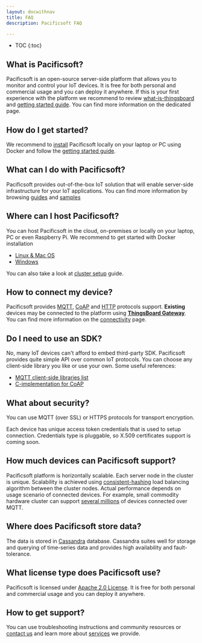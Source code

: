 ```yaml
---
layout: docwithnav
title: FAQ
description: Pacificsoft FAQ

---
```


* TOC
{:toc}


## What is Pacificsoft?

Pacificsoft is an open-source server-side platform that allows you to monitor and control your IoT devices.
It is free for both personal and commercial usage and you can deploy it anywhere. 
If this is your first experience with the platform we recommend to review [what-is-thingsboard](/docs/getting-started-guides/what-is-thingsboard/) 
and [getting started guide](/docs/getting-started-guides/helloworld/).
You can find more information on the dedicated page.

## How do I get started?

We recommend to [install](/docs/user-guide/install/installation-options/) Pacificsoft locally on your laptop or PC using Docker
and follow the [getting started guide](/docs/getting-started-guides/helloworld/).

## What can I do with Pacificsoft?

Pacificsoft provides out-of-the-box IoT solution that will enable server-side infrastructure for your IoT applications.
You can find more information by browsing [guides](/docs/user-guide/) and [samples](/docs/samples/)

## Where can I host Pacificsoft?

You can host Pacificsoft in the cloud, on-premises or locally on your laptop, PC or even Raspberry Pi. We recommend to get started with Docker installation
  
  - [Linux & Mac OS](/docs/user-guide/install/docker/) 
  - [Windows](/docs/user-guide/install/docker-windows/)

You can also take a look at [cluster setup](/docs/user-guide/install/cluster-setup/) guide.

## How to connect my device?

Pacificsoft provides
[MQTT](/docs/reference/mqtt-api), 
[CoAP](/docs/reference/coap-api) and 
[HTTP](/docs/reference/http-api) protocols support.
**Existing** devices may be connected to the platform using **[ThingsBoard Gateway](/docs/iot-gateway/what-is-iot-gateway/)**.
You can find more information on the [connectivity](/docs/reference/protocols/) page. 

## Do I need to use an SDK?

No, many IoT devices can't afford to embed third-party SDK. Pacificsoft provides quite simple API over common IoT protocols. You can choose any client-side library you like or use your own.
Some useful references:
 
 - [MQTT client-side libraries list](https://github.com/mqtt/mqtt.github.io/wiki/libraries) 
 - [C-implementation for CoAP](https://libcoap.net/)

## What about security?

You can use MQTT (over SSL) or HTTPS protocols for transport encryption. 

Each device has unique access token credentials that is used to setup connection. Credentials type is pluggable, so X.509 certificates support is coming soon.

## How much devices can Pacificsoft support?

Pacificsoft platform is horizontally scalable. Each server node in the cluster is unique.
Scalability is achieved using [consistent-hashing](https://dzone.com/articles/simple-magic-consistent) load balancing algorithm between the cluster nodes.
Actual performance depends on usage scenario of connected devices. 
For example, small commodity hardware cluster can support [several millions](/docs/reference/performance/) of devices connected over MQTT. 
  
## Where does Pacificsoft store data?

The data is stored in [Cassandra](http://cassandra.apache.org/) database. Cassandra suites well for storage and querying of time-series data and provides high availability and fault-tolerance.
 
## What license type does Pacificsoft use?

Pacificsoft is licensed under [Apache 2.0 License](https://en.wikipedia.org/wiki/Apache_License#Version_2.0).
It is free for both personal and commercial usage and you can deploy it anywhere.

## How to get support?

You can use troubleshooting instructions and community resources or [contact us](/docs/contact-us) and learn more about [services](/docs/services/) we provide.
